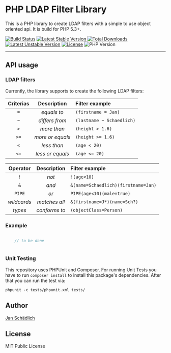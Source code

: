 # PHP LDAP Filter Library

This is a PHP library to create LDAP filters with a simple to use object oriented api. It is build for PHP 5.3+.

[![Build Status](https://travis-ci.org/jschaedl/LdapFilter.png)](https://travis-ci.org/jschaedl/php-ldapfilter) 
[![Latest Stable Version](https://poser.pugx.org/jschaedl/ldapfilter/v/stable)](https://packagist.org/packages/jschaedl/php-ldapfilter) 
[![Total Downloads](https://poser.pugx.org/jschaedl/ldapfilter/downloads)](https://packagist.org/packages/jschaedl/php-ldapfilter) 
[![Latest Unstable Version](https://poser.pugx.org/jschaedl/ldapfilter/v/unstable)](https://packagist.org/packages/jschaedl/php-ldapfilter) 
[![License](https://poser.pugx.org/jschaedl/ldapfilter/license)](https://packagist.org/packages/jschaedl/php-ldapfilter)
![PHP Version](https://img.shields.io/badge/version-PHP%205.3%2B-lightgrey.svg)


---

## API usage

### LDAP filters

Currently, the library supports to create the following LDAP filters:

| Criterias   | Description       | Filter example |
|:-----------:|:-----------------:|:--------------|
| `=`         | *equals to*       | `(firstname = Jan)` |
| `~`         | *differs from*    | `(lastname ~ Schaedlich)` |
| `>`         | *more than*       | `(height > 1.6)` |
| `>=`        | *more or equals*  | `(height >= 1.6)` |
| `<`         | *less than*       | `(age < 20)` |
| `<=`        | *less or equals*  | `(age <= 20)` |


| Operator    | Description       | Filter example |
|:-----------:|:-----------------:|:--------------|
| `!`         | *not*             | `!(age<10)` |
| `&`         | *and*             | `&(name=Schaedlich)(firstname=Jan)` |
| `PIPE`      | *or*              | `PIPE(age<10)(male=true)` |
| *wildcards* | *matches all*     |	`&(firstname=J*)(name=Sch?)` |
| *types*     | *conforms to*     | `(objectClass=Person)` |

### Example

```php
 
	// to be done
 
 ```	

### Unit Testing

This repository uses PHPUnit and Composer. For running Unit Tests you have to run `composer install` to install this package's dependencies. After that you can run the test via:

```
phpunit -c tests/phpunit.xml tests/
```
   
## Author

[Jan Schädlich](https://github.com/jschaedl)


## License

MIT Public License
